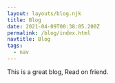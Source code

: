 ```yaml
---
layout: layouts/blog.njk
title: Blog
date: 2021-04-09T00:38:05.200Z
permalink: /blog/index.html
navtitle: Blog
tags:
  - nav
---
```

This is a great blog, Read on friend.